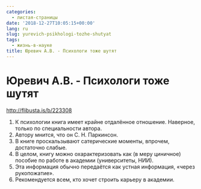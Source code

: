 ```yaml
---
categories:
  - листая-страницы
date: '2018-12-27T10:05:15+00:00'
lang: ru
slug: yurevich-psikhologi-tozhe-shutyat
tags:
  - жизнь-в-науке
title: Юревич А.В. - Психологи тоже шутят
---
```


# Юревич А.В. - Психологи тоже шутят

<http://flibusta.is/b/223308>

<!--more-->

1. К психологии книга имеет крайне отдалённое отношение. Наверное, только по специальности автора.
2. Автору мнится, что он С. Н. Паркинсон.
3. В книге проскальзывают сатерические моменты, впрочем, достаточно слабые.
4. В целом, книгу можно охарактеризовать как (в меру циничное) пособие по работе в академии (университеты, НИИ).
5. Эта информация обычно передаётся как устная информация, «через рукопожатие».
6. Рекомендуется всем, кто хочет строить карьеру в академии.